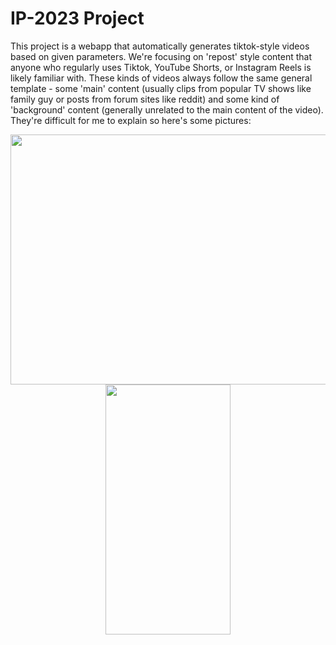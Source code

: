 # IP-2023 Project

This project is a webapp that automatically generates tiktok-style videos based on given parameters.  We're focusing on 'repost' style content that anyone who regularly uses Tiktok, YouTube Shorts, or Instagram Reels is likely familiar with.  These kinds of videos always follow the same general template - some 'main' content (usually clips from popular TV shows like family guy or posts from forum sites like reddit) and some kind of 'background' content (generally unrelated to the main content of the video).  They're difficult for me to explain so here's some pictures:

<div display:inline-block align="center" >

<img src="https://i.ytimg.com/vi/raO1A0tdmr4/maxresdefault.jpg" width="750" height="400" />

<img src="https://i.redd.it/latest-tiktok-thing-is-family-guy-clips-baby-sensory-videos-v0-dovr4j50o1t91.jpg?width=1284&format=pjpg&auto=webp&s=97a87b27ef384033c8e5a3ed2f122453a3c002a5" width="200" height="400" />

</div

